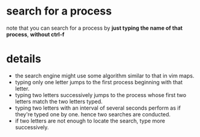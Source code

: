 # search for a process
note that you can search for a process by **just typing the name of that process**, **without ctrl-f**

# details
- the search engine might use some algorithm similar to that in vim maps.
- typing only one letter jumps to the first process beginning with that letter.
- typing two letters successively jumps to the process whose first two letters match the two letters typed.
- typing two letters with an interval of several seconds perform as if they're typed one by one. hence two searches are conducted.
- if two letters are not enough to locate the search, type more successively.
